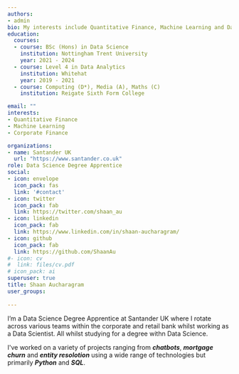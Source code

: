 ```yaml
---
authors:
- admin
bio: My interests include Quantitative Finance, Machine Learning and Data Viz.
education:
  courses:
  - course: BSc (Hons) in Data Science 
    institution: Nottingham Trent University
    year: 2021 - 2024
  - course: Level 4 in Data Analytics
    institution: Whitehat
    year: 2019 - 2021
  - course: Computing (D*), Media (A), Maths (C)
    institution: Reigate Sixth Form College

email: ""
interests:
- Quantitative Finance
- Machine Learning
- Corporate Finance

organizations:
- name: Santander UK
  url: "https://www.santander.co.uk"
role: Data Science Degree Apprentice
social:
- icon: envelope
  icon_pack: fas
  link: '#contact'
- icon: twitter
  icon_pack: fab
  link: https://twitter.com/shaan_au
- icon: linkedin
  icon_pack: fab
  link: https://www.linkedin.com/in/shaan-aucharagram/
- icon: github
  icon_pack: fab
  link: https://github.com/ShaanAu
#- icon: cv
#  link: files/cv.pdf
# icon_pack: ai
superuser: true
title: Shaan Aucharagram
user_groups:
  
---
```

I’m a Data Science Degree Apprentice at Santander UK where I rotate across various teams within the corporate and retail bank whilst working as a Data Scientist. All whilst studying for a degree withn Data Science. 

I've worked on a variety of projects ranging from ***chatbots***, ***mortgage churn*** and ***entity resolotion*** using a wide range of technologies but primarily ***Python*** and ***SQL***.














